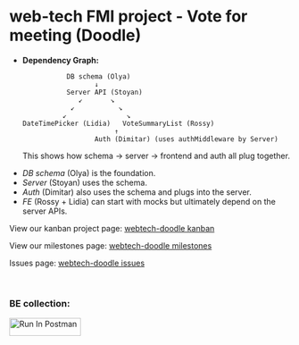 # web-tech FMI project - Vote for meeting (Doodle)

- **Dependency Graph:**  
  ```  
             DB schema (Olya)  
                    ↓  
             Server API (Stoyan)  
                ↙       ↘
              ↙           ↘
            ↙               ↘
  DateTimePicker (Lidia)   VoteSummaryList (Rossy)  
                         ↑  
                    Auth (Dimitar) (uses authMiddleware by Server)
  ```  
  This shows how schema → server → frontend and auth all plug together.  

* *DB schema* (Olya) is the foundation.
* *Server* (Stoyan) uses the schema.
* *Auth* (Dimitar) also uses the schema and plugs into the server.
* *FE* (Rossy + Lidia) can start with mocks but ultimately depend on the server APIs.


View our kanban project page: [webtech-doodle kanban](https://github.com/users/StoyanTinchev/projects/4/views/1)

View our milestones page: [webtech-doodle milestones](https://github.com/StoyanTinchev/webtech-doodle/milestones)

Issues page: [webtech-doodle issues](https://github.com/StoyanTinchev/webtech-doodle/issues)

<br>

### BE collection:
[<img src="https://run.pstmn.io/button.svg" alt="Run In Postman" style="width: 128px; height: 32px;">](https://app.getpostman.com/run-collection/18232984-f5e2fabc-ee21-49b0-813b-09b8604789c3?action=collection%2Ffork&source=rip_markdown&collection-url=entityId%3D18232984-f5e2fabc-ee21-49b0-813b-09b8604789c3%26entityType%3Dcollection%26workspaceId%3D88307bb5-6f2e-4592-92ba-2ee82e613e21)